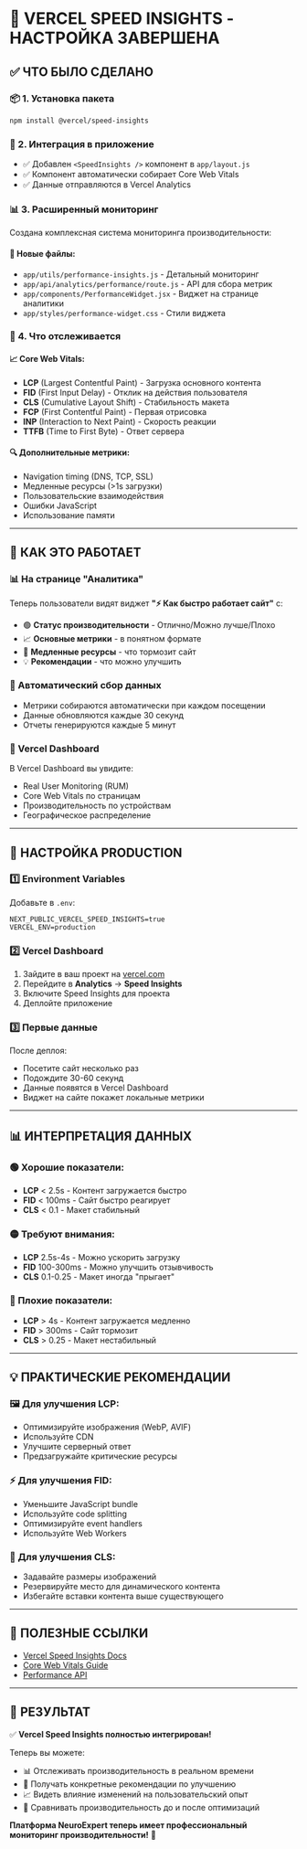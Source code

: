# 🚀 VERCEL SPEED INSIGHTS - НАСТРОЙКА ЗАВЕРШЕНА

## ✅ ЧТО БЫЛО СДЕЛАНО

### 📦 1. Установка пакета
```bash
npm install @vercel/speed-insights
```

### 🔧 2. Интеграция в приложение
- ✅ Добавлен `<SpeedInsights />` компонент в `app/layout.js`
- ✅ Компонент автоматически собирает Core Web Vitals
- ✅ Данные отправляются в Vercel Analytics

### 📊 3. Расширенный мониторинг
Создана комплексная система мониторинга производительности:

#### 📁 Новые файлы:
- `app/utils/performance-insights.js` - Детальный мониторинг
- `app/api/analytics/performance/route.js` - API для сбора метрик
- `app/components/PerformanceWidget.jsx` - Виджет на странице аналитики
- `app/styles/performance-widget.css` - Стили виджета

### 🎯 4. Что отслеживается

#### 📈 Core Web Vitals:
- **LCP** (Largest Contentful Paint) - Загрузка основного контента
- **FID** (First Input Delay) - Отклик на действия пользователя  
- **CLS** (Cumulative Layout Shift) - Стабильность макета
- **FCP** (First Contentful Paint) - Первая отрисовка
- **INP** (Interaction to Next Paint) - Скорость реакции
- **TTFB** (Time to First Byte) - Ответ сервера

#### 🔍 Дополнительные метрики:
- Navigation timing (DNS, TCP, SSL)
- Медленные ресурсы (>1s загрузки)
- Пользовательские взаимодействия
- Ошибки JavaScript
- Использование памяти

---

## 🎯 КАК ЭТО РАБОТАЕТ

### 📊 На странице "Аналитика"
Теперь пользователи видят виджет **"⚡ Как быстро работает сайт"** с:

- 🟢 **Статус производительности** - Отлично/Можно лучше/Плохо
- 📈 **Основные метрики** - в понятном формате
- 🐌 **Медленные ресурсы** - что тормозит сайт
- 💡 **Рекомендации** - что можно улучшить

### 🔄 Автоматический сбор данных
- Метрики собираются автоматически при каждом посещении
- Данные обновляются каждые 30 секунд
- Отчеты генерируются каждые 5 минут

### 📱 Vercel Dashboard
В Vercel Dashboard вы увидите:
- Real User Monitoring (RUM)
- Core Web Vitals по страницам
- Производительность по устройствам
- Географическое распределение

---

## 🚀 НАСТРОЙКА PRODUCTION

### 1️⃣ Environment Variables
Добавьте в `.env`:
```env
NEXT_PUBLIC_VERCEL_SPEED_INSIGHTS=true
VERCEL_ENV=production
```

### 2️⃣ Vercel Dashboard
1. Зайдите в ваш проект на [vercel.com](https://vercel.com)
2. Перейдите в **Analytics** → **Speed Insights**
3. Включите Speed Insights для проекта
4. Деплойте приложение

### 3️⃣ Первые данные
После деплоя:
- Посетите сайт несколько раз
- Подождите 30-60 секунд
- Данные появятся в Vercel Dashboard
- Виджет на сайте покажет локальные метрики

---

## 📊 ИНТЕРПРЕТАЦИЯ ДАННЫХ

### 🟢 Хорошие показатели:
- **LCP** < 2.5s - Контент загружается быстро
- **FID** < 100ms - Сайт быстро реагирует
- **CLS** < 0.1 - Макет стабильный

### 🟡 Требуют внимания:
- **LCP** 2.5s-4s - Можно ускорить загрузку
- **FID** 100-300ms - Можно улучшить отзывчивость
- **CLS** 0.1-0.25 - Макет иногда "прыгает"

### 🔴 Плохие показатели:
- **LCP** > 4s - Контент загружается медленно
- **FID** > 300ms - Сайт тормозит
- **CLS** > 0.25 - Макет нестабильный

---

## 💡 ПРАКТИЧЕСКИЕ РЕКОМЕНДАЦИИ

### 🖼️ Для улучшения LCP:
- Оптимизируйте изображения (WebP, AVIF)
- Используйте CDN
- Улучшите серверный ответ
- Предзагружайте критические ресурсы

### ⚡ Для улучшения FID:
- Уменьшите JavaScript bundle
- Используйте code splitting
- Оптимизируйте event handlers
- Используйте Web Workers

### 📐 Для улучшения CLS:
- Задавайте размеры изображений
- Резервируйте место для динамического контента
- Избегайте вставки контента выше существующего

---

## 🔗 ПОЛЕЗНЫЕ ССЫЛКИ

- [Vercel Speed Insights Docs](https://vercel.com/docs/concepts/speed-insights)
- [Core Web Vitals Guide](https://web.dev/vitals/)
- [Performance API](https://developer.mozilla.org/en-US/docs/Web/API/Performance_API)

---

## 🎉 РЕЗУЛЬТАТ

✅ **Vercel Speed Insights полностью интегрирован!**

Теперь вы можете:
- 📊 Отслеживать производительность в реальном времени
- 🎯 Получать конкретные рекомендации по улучшению
- 📈 Видеть влияние изменений на пользовательский опыт
- 🚀 Сравнивать производительность до и после оптимизаций

**Платформа NeuroExpert теперь имеет профессиональный мониторинг производительности!** 🎯